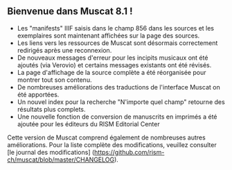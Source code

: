 ## Bienvenue dans Muscat 8.1 !

* Les "manifests" IIIF saisis dans le champ 856 dans les sources et les exemplaires sont maintenant affichées sur la page des sources.
* Les liens vers les ressources de Muscat sont désormais correctement redirigés après une reconnexion.
* De nouveaux messages d'erreur pour les incipits musicaux ont été ajoutés (via Verovio) et certains messages existants ont été révisés.
* La page d'affichage de la source complète a été réorganisée pour montrer tout son contenu.
* De nombreuses améliorations des traductions de l'interface Muscat on été apportées.
* Un nouvel index pour la recherche "N'importe quel champ" retourne des résultats plus complets.
* Une nouvelle fonction de conversion de manuscrits en imprimés a été ajoutée pour les éditeurs du RISM Editorial Center

Cette version de Muscat comprend également de nombreuses autres améliorations. Pour la liste complète des modifications, veuillez consulter [le journal des modifications] (https://github.com/rism-ch/muscat/blob/master/CHANGELOG).